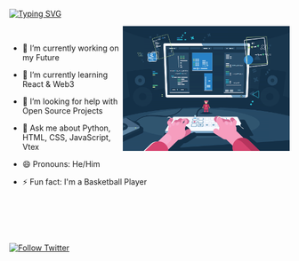 
<div>

[![Typing SVG](https://readme-typing-svg.herokuapp.com?font=Dancing+Script&size=40&pause=1000&color=0DDAF7&center=true&vCenter=true&width=500&lines=Hey%2C+I'am+Tarun;I+am+a+Full+Stack+Developer)](https://git.io/typing-svg)
  
<img  src="keyboard.gif"  width="300px"  alt=gif  align="right">

</div>

<br  />

- 🔭 I’m currently working on my Future

- 🌱 I’m currently learning React & Web3

- 🤔 I’m looking for help with Open Source Projects

- 💬 Ask me about Python, HTML, CSS, JavaScript, Vtex

- 😄 Pronouns: He/Him

- ⚡ Fun fact: I'm a Basketball Player

<br  />

<br  />

<br  />

<br  />

<p  align="center">

<a  href="https://twitter.com/Tarun0206"><img  alt="Follow Twitter"  src="https://img.shields.io/twitter/follow/Tarun0206?color=ffb300&label=Tarun%20Singh&logo=twitter&logoColor=0DDAF7FF&style=for-the-badge"></a>

</p>
